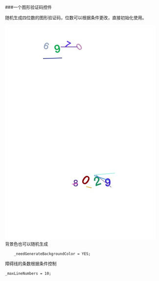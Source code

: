 ###一个图形验证码控件

随机生成四位数的图形验证码，位数可以根据条件更改，直接初始化使用。

![Demo Icon](./GraphValidateCode/validateCodeDemo.png)
背景色也可以随机生成
```
	_needGenerateBackgroundColor = YES;
```

障碍线的条数根据条件控制
```
_maxLineNumbers = 10;
```
